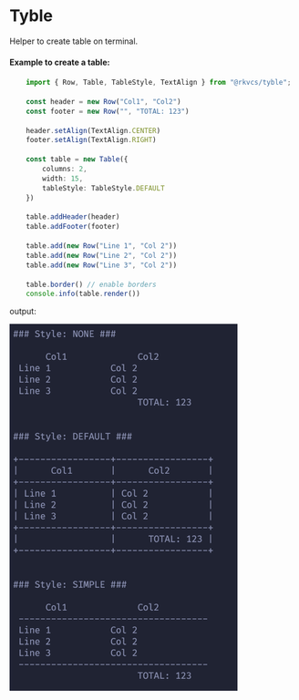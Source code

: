 # Tyble
Helper to create table on terminal.

#### Example to create a table:
````ts
    import { Row, Table, TableStyle, TextAlign } from "@rkvcs/tyble";
    
    const header = new Row("Col1", "Col2")
    const footer = new Row("", "TOTAL: 123")
    
    header.setAlign(TextAlign.CENTER)
    footer.setAlign(TextAlign.RIGHT)
    
    const table = new Table({
        columns: 2,
        width: 15,
        tableStyle: TableStyle.DEFAULT
    })

    table.addHeader(header)
    table.addFooter(footer)
    
    table.add(new Row("Line 1", "Col 2"))
    table.add(new Row("Line 2", "Col 2"))
    table.add(new Row("Line 3", "Col 2"))

    table.border() // enable borders
    console.info(table.render())
````

output:

<img src="./screenshot.png" width="400"/>